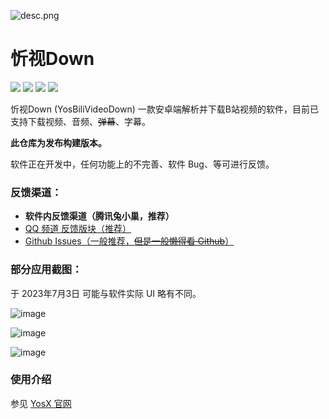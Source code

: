 ![desc.png](https://repository-images.githubusercontent.com/590612949/f30b5311-7513-4401-9c19-59758985315f)

# 忻视Down

<a href ="https://github.com/Yos-X/YBVD_Release/releases"><img src="https://img.shields.io/github/v/release/Yos-X/YBVD_Release"/></a> <a href ="https://github.com/Yos-X/YBVD_Release/stargazers"><img src="https://img.shields.io/github/stars/Yos-X/YBVD_Release"/></a> <a href ="https://github.com/Yos-X/YBVD_Release/issues"><img src="https://img.shields.io/github/issues/Yos-X/YBVD_Release"/></a> <a href ="https://github.com/Yos-X/YBVD_Release/releases"><img src="https://img.shields.io/github/downloads/Yos-X/YBVD_Release/latest/total"/></a>

忻视Down (YosBiliVideoDown) 一款安卓端解析并下载B站视频的软件，目前已支持下载视频、音频、~~弹幕~~、字幕。

**此仓库为发布构建版本。**

软件正在开发中，任何功能上的不完善、软件 Bug、等可进行反馈。

### 反馈渠道：

- **软件内反馈渠道（腾讯兔小巢，推荐）**
- [QQ 频道 反馈版块（推荐）](https://pd.qq.com/s/avlryxcrg)
- [Github Issues（一般推荐，~~但是一般懒得看 Github~~）](https://github.com/YosStudio/YBVD_Release/issues)

### 部分应用截图：

于 2023年7月3日 可能与软件实际 UI 略有不同。

![image](https://github.com/YosStudio/YBVD_Release/blob/main/1.png?raw=true)

![image](https://github.com/YosStudio/YBVD_Release/blob/main/2.png?raw=true)

![image](https://github.com/YosStudio/YBVD_Release/blob/main/3.png?raw=true)

### 使用介绍

参见 [YosX 官网](https://yos-x.github.io/docs/category/%E5%BF%BB%E8%A7%86down)

